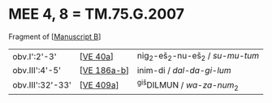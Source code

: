# MEE 4, 8 = TM.75.G.2007

Fragment of [[Manuscript B]]

|                  |               |                                                                |
| ---------------- | ------------- | -------------------------------------------------------------- |
| obv.I':2'-3'     | [[VE 40a]]    | nig<sub>2</sub>-eš<sub>2</sub>-nu-eš<sub>2</sub> / *su-mu-tum* |
| obv.III':4'-5'   | [[VE 186a-b]] | inim-di / *dal-da-gi-lum*                                      |
| obv.III':32'-33' | [[VE 409a]]   | <sup>giš</sup>DILMUN / *wa-za-num*<sub>2</sub>                 |

[//begin]: # "Autogenerated link references for markdown compatibility"
[Manuscript B]: <Manuscript B> "Manuscript B"
[VE 40a]: <VE 40a> "VE 40a"
[VE 186a-b]: <VE 186a-b> "VE 186a-b"
[VE 409a]: <VE 409a> "VE 409a"
[//end]: # "Autogenerated link references"